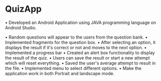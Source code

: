 # QuizApp

•	Developed an Android Application using JAVA programming language on Android Studio.

•	Random questions will appear to the users from the question bank.
•	Implemented fragments for the question box.
•	After selecting an option, it displays the result if it's correct or not and moves to the next option. 
•	Implemented a progress bar
•	Created an alert box functionality to display the result of the quiz.
•	Users can save the result or start a new attempt which will reset everything.
•	Saved the user's average attempt to result in the file.
•	Implemented menu to select different options.
•	Make the application work in both Portrait and landscape mode.
